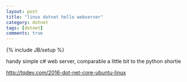 ```yaml
---
layout: post
title: "linux dotnet hello webserver"
category: dotnet
tags: [dotnet]
comments: true
---
```

{% include JB/setup %}

handy simple c# web server, comparable a little bit to the python shortie
  
<http://tqdev.com/2016-dot-net-core-ubuntu-linux>

